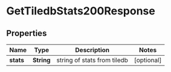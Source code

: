 

# GetTiledbStats200Response


## Properties

| Name | Type | Description | Notes |
|------------ | ------------- | ------------- | -------------|
|**stats** | **String** | string of stats from tiledb |  [optional] |



